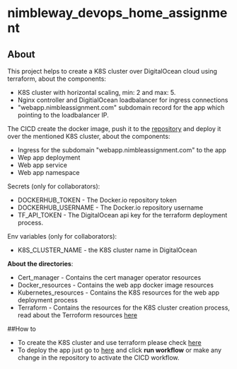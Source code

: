 # nimbleway_devops_home_assignment

## About

This project helps to create a K8S cluster over DigitalOcean cloud using terraform, about the components:
* K8S cluster with horizontal scaling, min: 2 and max: 5.
* Nginx controller and DigitialOcean loadbalancer for ingress connections
* "webapp.nimbleassignment.com" subdomain record for the app which pointing to the loadbalancer IP.

The CICD create the docker image, push it to the [repository](https://hub.docker.com/r/nimblewayhomeassignment/nimblewayhomeassignment/tags) and deploy it over the mentioned K8S cluster, about the components:
* Ingress for the subdomain "webapp.nimbleassignment.com" to the app
* Wep app deployment
* Web app service
* Web app namespace

Secrets (only for collaborators):
* DOCKERHUB_TOKEN - The Docker.io repository token
* DOCKERHUB_USERNAME - The Docker.io repository username
* TF_API_TOKEN - The DigitalOcean api key for the terraform deployment process.

Env variables (only for collaborators):
* K8S_CLUSTER_NAME - the K8S cluster name in DigitalOcean

**About the directories**:
* Cert_manager - Contains the cert manager operator resources
* Docker_resources - Contains the web app docker image resources
* Kubernetes_resources - Contains the K8S resources for the web app deployment process
* Terraform - Contains the resources for the K8S cluster creation process, read about the Terroform resources [here](https://github.com/guyst16/nimbleway_devops_home_assignment/blob/main/Terraform/README.md)


##How to
- To create the K8S cluster and use terraform please check [here](https://github.com/guyst16/nimbleway_devops_home_assignment/blob/main/Terraform/README.md)
- To deploy the app just go to [here](https://github.com/guyst16/nimbleway_devops_home_assignment/actions/workflows/main_workflow.yml) and click **run workflow** or make any change in the repository to activate the CICD workflow.
